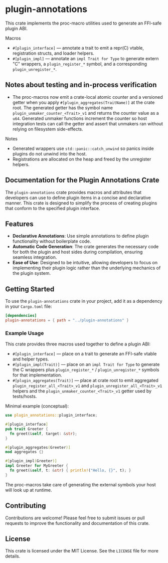 # plugin-annotations

This crate implements the proc-macro utilities used to generate an FFI-safe plugin ABI.

Macros

- `#[plugin_interface]` — annotate a trait to emit a repr(C) vtable, registration structs, and
  loader helpers.
- `#[plugin_impl]` — annotate an `impl Trait for Type` to generate extern "C" wrappers,
  a `plugin_register_*` symbol, and a corresponding `plugin_unregister_*`.

## Notes about testing and in-process verification

- The proc-macros now emit a crate-local atomic counter and a versioned getter
  when you apply `#[plugin_aggregates(TraitName)]` at the crate root. The
  generated getter has the symbol name `plugin_unmaker_counter_<Trait>_v1` and
  returns the counter value as a `u64`. Generated unmaker functions
  increment the counter so host integration tests can call the getter and
  assert that unmakers ran without relying on filesystem side-effects.

Notes

- Generated wrappers use `std::panic::catch_unwind` so panics inside plugins do not unwind
  into the host.
- Registrations are allocated on the heap and freed by the unregister helpers.

## Documentation for the Plugin Annotations Crate

The `plugin-annotations` crate provides macros and attributes that developers can use to define plugin items in a concise and declarative manner. This crate is designed to simplify the process of creating plugins that conform to the specified plugin interface.

## Features

- **Declarative Annotations**: Use simple annotations to define plugin functionality without boilerplate code.
- **Automatic Code Generation**: The crate generates the necessary code for both the plugin and host sides during compilation, ensuring seamless integration.
- **Ease of Use**: Designed to be intuitive, allowing developers to focus on implementing their plugin logic rather than the underlying mechanics of the plugin system.

## Getting Started

To use the `plugin-annotations` crate in your project, add it as a dependency in your `Cargo.toml` file:

```toml
[dependencies]
plugin-annotations = { path = "../plugin-annotations" }
```

### Example Usage

This crate provides three macros used together to define a plugin ABI:

- `#[plugin_interface]` — place on a trait to generate an FFI-safe vtable and
  helper types.
- `#[plugin_impl(Trait)]` — place on an `impl Trait for Type` to generate the
  C wrappers plus `plugin_register_*` / `plugin_unregister_*` symbols for that
  implementation.
- `#[plugin_aggregates(Trait)]` — place at crate root to emit aggregated
  `plugin_register_all_<Trait>_v1` and `plugin_unregister_all_<Trait>_v1` helpers
  and the `plugin_unmaker_counter_<Trait>_v1` getter used by tests/hosts.

Minimal example (conceptual):

```rust
use plugin_annotations::plugin_interface;

#[plugin_interface]
pub trait Greeter {
  fn greet(&self, target: &str);
}

#[plugin_aggregates(Greeter)]
mod aggregates {}

#[plugin_impl(Greeter)]
impl Greeter for MyGreeter {
  fn greet(&self, t: &str) { println!("Hello, {}", t); }
}
```

The proc-macros take care of generating the external symbols your host will
look up at runtime.

## Contributing

Contributions are welcome! Please feel free to submit issues or pull requests to improve the functionality and documentation of this crate.

## License

This crate is licensed under the MIT License. See the `LICENSE` file for more details.
